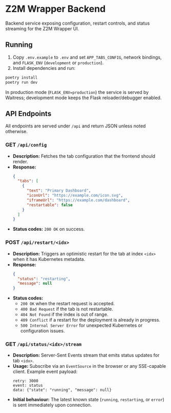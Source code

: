 # Z2M Wrapper Backend

Backend service exposing configuration, restart controls, and status streaming for the Z2M Wrapper UI.

## Running

1. Copy `.env.example` to `.env` and set `APP_TABS_CONFIG`, network bindings, and `FLASK_ENV` (`development` or `production`).
2. Install dependencies and run:

```bash
poetry install
poetry run dev
```

In production mode (`FLASK_ENV=production`) the service is served by Waitress; development mode keeps the Flask reloader/debugger enabled.

## API Endpoints

All endpoints are served under `/api` and return JSON unless noted otherwise.

### GET `/api/config`
- **Description:** Fetches the tab configuration that the frontend should render.
- **Response:**
  ```json
  {
    "tabs": [
      {
        "text": "Primary Dashboard",
        "iconUrl": "https://example.com/icon.svg",
        "iframeUrl": "https://example.com/dashboard",
        "restartable": false
      }
    ]
  }
  ```
- **Status codes:** `200 OK` on success.

### POST `/api/restart/<idx>`
- **Description:** Triggers an optimistic restart for the tab at index `<idx>` when it has Kubernetes metadata.
- **Response:**
  ```json
  {
    "status": "restarting",
    "message": null
  }
  ```
- **Status codes:**
  - `200 OK` when the restart request is accepted.
  - `400 Bad Request` if the tab is not restartable.
  - `404 Not Found` if the index is out of range.
  - `409 Conflict` if a restart for the deployment is already in progress.
  - `500 Internal Server Error` for unexpected Kubernetes or configuration issues.

### GET `/api/status/<idx>/stream`
- **Description:** Server-Sent Events stream that emits status updates for tab `<idx>`.
- **Usage:** Subscribe via an `EventSource` in the browser or any SSE-capable client. Example event payload:
  ```text
  retry: 3000
  event: status
  data: {"state": "running", "message": null}

  ```
- **Initial behaviour:** The latest known state (`running`, `restarting`, or `error`) is sent immediately upon connection.

